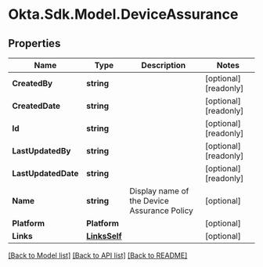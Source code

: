 # Okta.Sdk.Model.DeviceAssurance

## Properties

Name | Type | Description | Notes
------------ | ------------- | ------------- | -------------
**CreatedBy** | **string** |  | [optional] [readonly] 
**CreatedDate** | **string** |  | [optional] [readonly] 
**Id** | **string** |  | [optional] [readonly] 
**LastUpdatedBy** | **string** |  | [optional] [readonly] 
**LastUpdatedDate** | **string** |  | [optional] [readonly] 
**Name** | **string** | Display name of the Device Assurance Policy | [optional] 
**Platform** | **Platform** |  | [optional] 
**Links** | [**LinksSelf**](LinksSelf.md) |  | [optional] 

[[Back to Model list]](../README.md#documentation-for-models) [[Back to API list]](../README.md#documentation-for-api-endpoints) [[Back to README]](../README.md)

